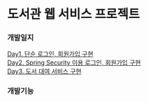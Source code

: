 # 도서관 웹 서비스 프로젝트

### 개발일지
[Day1. 단순 로그인, 회원가입 구현](https://github.com/Seoha-Yoon/library/blob/main/개발일지/도서관_day1.md)  
[Day2. Spring Security 이용 로그인, 회원가입 구현](https://github.com/Seoha-Yoon/library/blob/main/개발일지/도서관_day2.md)  
[Day3. 도서 대여 서비스 구현](https://github.com/Seoha-Yoon/library/blob/main/개발일지/도서관_day3.md)


### 개발기능
